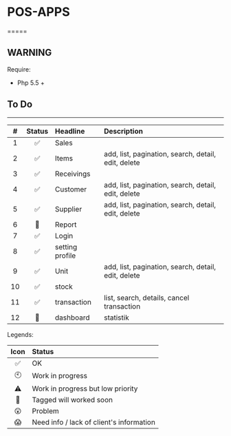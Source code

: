 # POS-APPS
=====

WARNING
--------------
Require:
- Php 5.5 +

## To Do
------------------------
|#  |Status              |Headline|Description|
|:-:|:----:              |:-------|:----------|
|1|:white_check_mark:|Sales||
|2|:white_check_mark:|Items|add, list, pagination, search, detail, edit, delete|
|3|:white_check_mark:|Receivings||
|4|:white_check_mark:|Customer|add, list, pagination, search, detail, edit, delete|
|5|:white_check_mark:|Supplier|add, list, pagination, search, detail, edit, delete|
|6|:round_pushpin:|Report||
|7|:white_check_mark:|Login||
|8|:white_check_mark:|setting profile||
|9|:white_check_mark:|Unit|add, list, pagination, search, detail, edit, delete|
|10|:white_check_mark:|stock||
|11|:white_check_mark:|transaction|list, search, details, cancel transaction|
|12|:round_pushpin:|dashboard|statistik|


Legends:

|Icon              |Status                                  |
|:----------------:|:---------------------------------------|
|:white_check_mark:|OK                                      |
|:clock10:         |Work in progress                        |
|:warning:         |Work in progress but low priority       |
|:round_pushpin:   |Tagged will worked soon                 |
|:astonished:      |Problem                                 |
|:scream:          |Need info / lack of client's information|
